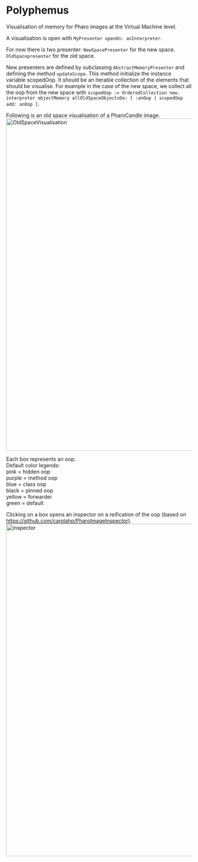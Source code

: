 # Polyphemus
Visualisation of memory for Pharo images at the Virtual Machine level.

A visualisation is open with ```MyPresenter openOn: anInterpreter```.

For now there is two presenter:
```NewSpacePresenter``` for the new space.
```OldSpacepresenter``` for the old space.

New presenters are defined by subclassing ```AbstractMemoryPresenter``` and defining the method ```updateScope```.
This method initialize the instance variable scopedOop.
It should be an iterable collection of the elements that should be visualise.
For example in the case of the new space, we collect all the oop from the new space with ```scopedOop := OrderedCollection new. interpreter objectMemory allOldSpaceObjectsDo: [ :anOop | scopedOop add: anOop ]```.

Following is an old space visualisation of a PharoCandle image.
<img width="900" alt="OldSpaceVisualisation" src="https://user-images.githubusercontent.com/17796500/163356978-614550ca-8e7a-4ebb-9c27-0f7888c1edeb.png">
  
Each box represents an oop.  
Default color legends:  
pink = hidden oop  
purple = method oop  
blue = class oop  
black = pinned oop  
yellow = forwarder  
green = default  

Clicking on a box opens an inspector on a reification of the oop (based on https://github.com/carolahp/PharoImageInspector).
<img width="900" alt="inspector" src="https://user-images.githubusercontent.com/17796500/163357261-85441198-4a66-47d8-aa64-fa59c3bf9efb.png">
